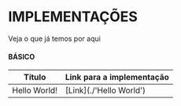 # IMPLEMENTAÇÕES

Veja o que já temos por aqui

#### BÁSICO
Título|Link para a implementação
--------|------------------------------------
Hello World!| [Link](./'Hello World')
